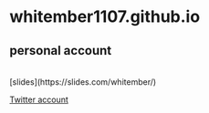 # whitember1107.github.io
## personal account
<br>
[slides](https://slides.com/whitember/)

[Twitter account](https://twitter.com/whtiember_/)
